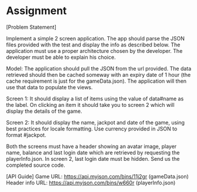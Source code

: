 # Assignment
[Problem Statement]

Implement a simple 2 screen application. The app should parse the JSON files provided with the test and display the info as described below. The application must use a proper architecture chosen by the developer. The developer must be able to explain his choice.

Model:
The application should pull the JSON from the url provided. The data retrieved should then be cached someway with an expiry date of 1 hour (the cache requirement is just for the gameData.json). The application will then use that data to populate the views.

Screen 1:
It should display a list of items using the value of data#name as the label. On clicking an item it should take you to screen 2 which will display the details of the game.

Screen 2:
It should display the name, jackpot and date of the game, using best practices for locale formatting. Use currency provided in JSON to format #jackpot.

Both the screens must have a header showing an avatar image, player name, balance and last login date which are retrieved by requesting the playerInfo.json. 
In screen 2, last login date must be hidden.
Send us the completed source code.

[API Guide]
Game URL: 
https://api.myjson.com/bins/11j2gr  (gameData.json)
Header info URL: 
https://api.myjson.com/bins/w660r (playerInfo.json)


